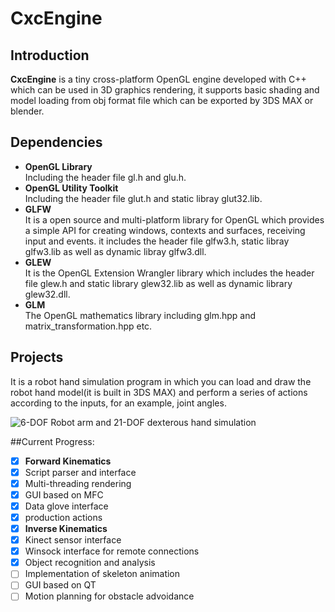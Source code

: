 # CxcEngine

## Introduction

 **CxcEngine** is a tiny cross-platform OpenGL engine developed with C++ which can be used in 3D graphics rendering, it supports basic shading and model loading from obj format file which can be exported by 3DS MAX or blender.

## Dependencies

- **OpenGL Library**  
  Including the header file gl.h and glu.h.
- **OpenGL Utility Toolkit**  
  Including the header file glut.h and static libray glut32.lib.
- **GLFW**  
  It is a open source and multi-platform library for OpenGL which provides a simple API for creating windows, contexts and surfaces, receiving input and events. it includes the header file glfw3.h, static libray glfw3.lib as well as dynamic libray glfw3.dll.
- **GLEW**  
  It is the OpenGL Extension Wrangler library which includes the header file glew.h and static library glew32.lib as well as dynamic library glew32.dll.
- **GLM**  
  The OpenGL mathematics library including glm.hpp and matrix_transformation.hpp etc.
  
## Projects

  It is a robot hand simulation program in which you can load and draw the robot hand model(it is built in 3DS MAX) and perform a series of actions according to the inputs, for an example, joint angles.

![6-DOF Robot arm and 21-DOF dexterous hand simulation](http://github.com/cxcscut/CxcEngine/raw/master/Img/Robothand.png)

##Current Progress:

- [x] **Forward Kinematics**
- [x] Script parser and interface
- [x] Multi-threading rendering
- [x] GUI based on MFC
- [x] Data glove interface
- [x] production actions 
- [x] **Inverse Kinematics**
- [x] Kinect sensor interface
- [x] Winsock interface for remote connections
- [x] Object recognition and analysis
- [ ] Implementation of skeleton animation
- [ ] GUI based on QT
- [ ] Motion planning for obstacle advoidance
